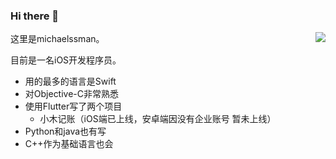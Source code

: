 ### Hi there 👋

<!--
**michaelssman/michaelssman** is a ✨ _special_ ✨ repository because its `README.md` (this file) appears on your GitHub profile.

Here are some ideas to get you started:

- 🔭 I’m currently working on ...
- 🌱 I’m currently learning ...
- 👯 I’m looking to collaborate on ...
- 🤔 I’m looking for help with ...
- 💬 Ask me about ...
- 📫 How to reach me: ...
- 😄 Pronouns: ...
- ⚡ Fun fact: ...
-->

<a href="https://github.com/michaelssman">
  <img align="right" src="https://github-readme-stats.vercel.app/api/top-langs/?username=michaelssman" />
</a>

这里是michaelssman。

目前是一名iOS开发程序员。
- 用的最多的语言是Swift
- 对Objective-C非常熟悉
- 使用Flutter写了两个项目
  - 小木记账（iOS端已上线，安卓端因没有企业账号 暂未上线）
- Python和java也有写
- C++作为基础语言也会

